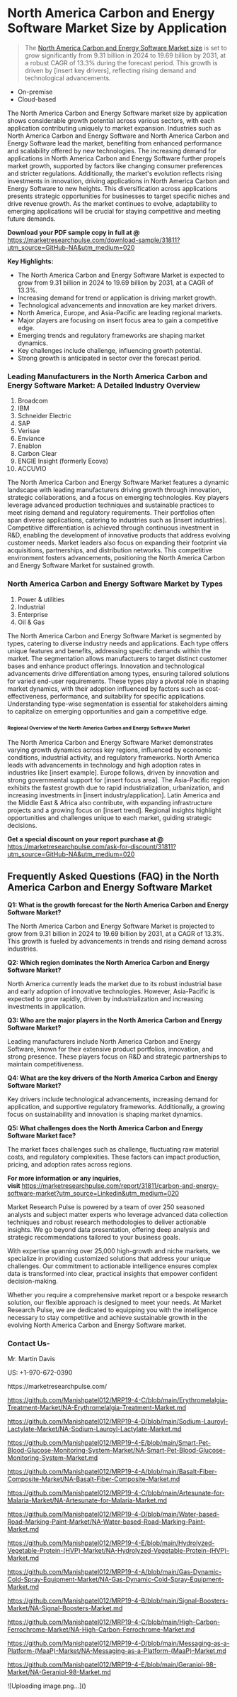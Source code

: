 <h1>North America Carbon and Energy Software Market&nbsp;Size by Application</h1><blockquote><p>The <a href="https://marketresearchpulse.com/download-sample/31811?utm_source=GitHub-NA&amp;utm_medium=020">North America Carbon and Energy Software Market size</a> is set to grow significantly from 9.31 billion in 2024 to 19.69 billion by 2031, at a robust CAGR of 13.3% during the forecast period. This growth is driven by [insert key drivers], reflecting rising demand and technological advancements.</p></blockquote><ul><li>On-premise <li> Cloud-based</li></ul><p>The North America Carbon and Energy Software market size by application shows considerable growth potential across various sectors, with each application contributing uniquely to market expansion. Industries such as North America Carbon and Energy Software and North America Carbon and Energy Software lead the market, benefiting from enhanced performance and scalability offered by new technologies. The increasing demand for applications in North America Carbon and Energy Software further propels market growth, supported by factors like changing consumer preferences and stricter regulations. Additionally, the market's evolution reflects rising investments in innovation, driving applications in North America Carbon and Energy Software to new heights. This diversification across applications presents strategic opportunities for businesses to target specific niches and drive revenue growth. As the market continues to evolve, adaptability to emerging applications will be crucial for staying competitive and meeting future demands.</p><p><strong>Download your PDF sample copy in full at @ </strong><a href="https://marketresearchpulse.com/download-sample/31811?utm_source=GitHub-NA&amp;utm_medium=020">https://marketresearchpulse.com/download-sample/31811?utm_source=GitHub-NA&amp;utm_medium=020</a></p><p><strong>Key Highlights: </strong></p><ul><li>The North America Carbon and Energy Software Market is expected to grow from 9.31 billion in 2024 to 19.69 billion by 2031, at a CAGR of 13.3%.</li><li>Increasing demand for trend or application is driving market growth.</li><li>Technological advancements and innovation are key market drivers.</li><li>North America, Europe, and Asia-Pacific are leading regional markets.</li><li>Major players are focusing on insert focus area to gain a competitive edge.</li><li>Emerging trends and regulatory frameworks are shaping market dynamics.</li><li>Key challenges include challenge, influencing growth potential.</li><li>Strong growth is anticipated in sector over the forecast period.</li></ul><h3>Leading Manufacturers in the North America Carbon and Energy Software Market: A Detailed Industry Overview</h3><ol><li>Broadcom</li><li>IBM</li><li>Schneider Electric</li><li>SAP</li><li>Verisae</li><li>Enviance</li><li>Enablon</li><li>Carbon Clear</li><li>ENGIE Insight (formerly Ecova)</li><li>ACCUVIO</li></ol><div class="flex max-w-full flex-col flex-grow"><div class="min-h-8 text-message flex w-full flex-col items-end gap-2 whitespace-normal break-words [.text-message+&amp;]:mt-5" dir="auto" data-message-author-role="assistant" data-message-id="fd8432e4-4910-450d-b182-61b7bfb0a01f" data-message-model-slug="gpt-4o"><div class="flex w-full flex-col gap-1 empty:hidden first:pt-[3px]"><div class="markdown prose w-full break-words dark:prose-invert light"><p>The North America Carbon and Energy Software Market features a dynamic landscape with leading manufacturers driving growth through innovation, strategic collaborations, and a focus on emerging technologies. Key players leverage advanced production techniques and sustainable practices to meet rising demand and regulatory requirements. Their portfolios often span diverse applications, catering to industries such as [insert industries]. Competitive differentiation is achieved through continuous investment in R&amp;D, enabling the development of innovative products that address evolving customer needs. Market leaders also focus on expanding their footprint via acquisitions, partnerships, and distribution networks. This competitive environment fosters advancements, positioning the North America Carbon and Energy Software Market for sustained growth.</p></div></div></div></div><h3>North America Carbon and Energy Software Market by Types</h3><ol><li>Power & utilities <li> Industrial <li> Enterprise <li> Oil & Gas</li></ol><div class="flex max-w-full flex-col flex-grow"><div class="min-h-8 text-message flex w-full flex-col items-end gap-2 whitespace-normal break-words [.text-message+&amp;]:mt-5" dir="auto" data-message-author-role="assistant" data-message-id="084470be-0bb7-4664-bddf-5156b4f41249" data-message-model-slug="gpt-4o-mini"><div class="flex w-full flex-col gap-1 empty:hidden first:pt-[3px]"><div class="markdown prose w-full break-words dark:prose-invert light"><p>The North America Carbon and Energy Software Market is segmented by types, catering to diverse industry needs and applications. Each type offers unique features and benefits, addressing specific demands within the market. The segmentation allows manufacturers to target distinct customer bases and enhance product offerings. Innovation and technological advancements drive differentiation among types, ensuring tailored solutions for varied end-user requirements. These types play a pivotal role in shaping market dynamics, with their adoption influenced by factors such as cost-effectiveness, performance, and suitability for specific applications. Understanding type-wise segmentation is essential for stakeholders aiming to capitalize on emerging opportunities and gain a competitive edge.</p></div></div></div></div><h3><span style="font-size: 11px;">Regional Overview of the North America Carbon and Energy Software Market</span></h3><div class="flex max-w-full flex-col flex-grow"><div class="min-h-8 text-message flex w-full flex-col items-end gap-2 whitespace-normal break-words [.text-message+&amp;]:mt-5" dir="auto" data-message-author-role="assistant" data-message-id="e9038762-ce64-4e30-91c9-9bd413514231" data-message-model-slug="gpt-4o-mini"><div class="flex w-full flex-col gap-1 empty:hidden first:pt-[3px]"><div class="markdown prose w-full break-words dark:prose-invert light"><p>The North America Carbon and Energy Software Market demonstrates varying growth dynamics across key regions, influenced by economic conditions, industrial activity, and regulatory frameworks. North America leads with advancements in technology and high adoption rates in industries like [insert example]. Europe follows, driven by innovation and strong governmental support for [insert focus area]. The Asia-Pacific region exhibits the fastest growth due to rapid industrialization, urbanization, and increasing investments in [insert industry/application]. Latin America and the Middle East &amp; Africa also contribute, with expanding infrastructure projects and a growing focus on [insert trend]. Regional insights highlight opportunities and challenges unique to each market, guiding strategic decisions.</p></div></div></div></div><p><strong>Get a special discount on your report purchase at @ </strong><a href="https://marketresearchpulse.com/ask-for-discount/31811?utm_source=GitHub-NA&amp;utm_medium=020">https://marketresearchpulse.com/ask-for-discount/31811?utm_source=GitHub-NA&amp;utm_medium=020</a></p><h2>Frequently Asked Questions (FAQ) in the North America Carbon and Energy Software Market</h2><p><strong>Q1: What is the growth forecast for the North America Carbon and Energy Software Market?</strong></p><p>The North America Carbon and Energy Software Market is projected to grow from 9.31 billion in 2024 to 19.69 billion by 2031, at a CAGR of 13.3%. This growth is fueled by advancements in trends and rising demand across industries.</p><p><strong>Q2: Which region dominates the North America Carbon and Energy Software Market?</strong></p><p>North America currently leads the market due to its robust industrial base and early adoption of innovative technologies. However, Asia-Pacific is expected to grow rapidly, driven by industrialization and increasing investments in application.</p><p><strong>Q3: Who are the major players in the North America Carbon and Energy Software Market?</strong></p><p>Leading manufacturers include North America Carbon and Energy Software, known for their extensive product portfolios, innovation, and strong presence. These players focus on R&amp;D and strategic partnerships to maintain competitiveness.</p><p><strong>Q4: What are the key drivers of the North America Carbon and Energy Software Market?</strong></p><p>Key drivers include technological advancements, increasing demand for application, and supportive regulatory frameworks. Additionally, a growing focus on sustainability and innovation is shaping market dynamics.</p><p><strong>Q5: What challenges does the North America Carbon and Energy Software Market face?</strong></p><p>The market faces challenges such as challenge, fluctuating raw material costs, and regulatory complexities. These factors can impact production, pricing, and adoption rates across regions.</p><p><strong>For more information or any inquiries, visit&nbsp;</strong><a href="https://marketresearchpulse.com/report/31811/carbon-and-energy-software-market?utm_source=Linkedin&utm_medium=020">https://marketresearchpulse.com/report/31811/carbon-and-energy-software-market?utm_source=Linkedin&utm_medium=020</a></p><p>Market Research Pulse is powered by a team of over 250 seasoned analysts and subject matter experts who leverage advanced data collection techniques and robust research methodologies to deliver actionable insights. We go beyond data presentation, offering deep analysis and strategic recommendations tailored to your business goals.</p><p>With expertise spanning over 25,000 high-growth and niche markets, we specialize in providing customized solutions that address your unique challenges. Our commitment to actionable intelligence ensures complex data is transformed into clear, practical insights that empower confident decision-making.</p><p>Whether you require a comprehensive market report or a bespoke research solution, our flexible approach is designed to meet your needs. At Market Research Pulse, we are dedicated to equipping you with the intelligence necessary to stay competitive and achieve sustainable growth in the evolving North America Carbon and Energy Software market.</p><h3><strong>Contact Us-</strong></h3><p>Mr. Martin Davis</p><p>US: +1-970-672-0390</p><p>https://marketresearchpulse.com/</p><p><a href="https://github.com/Manishpatel012/MRP19-4-C/blob/main/Erythromelalgia-Treatment-Market/NA-Erythromelalgia-Treatment-Market.md">https://github.com/Manishpatel012/MRP19-4-C/blob/main/Erythromelalgia-Treatment-Market/NA-Erythromelalgia-Treatment-Market.md</a></p><p><a href="https://github.com/Manishpatel012/MRP19-4-D/blob/main/Sodium-Lauroyl-Lactylate-Market/NA-Sodium-Lauroyl-Lactylate-Market.md">https://github.com/Manishpatel012/MRP19-4-D/blob/main/Sodium-Lauroyl-Lactylate-Market/NA-Sodium-Lauroyl-Lactylate-Market.md</a></p><p><a href="https://github.com/Manishpatel012/MRP19-4-E/blob/main/Smart-Pet-Blood-Glucose-Monitoring-System-Market/NA-Smart-Pet-Blood-Glucose-Monitoring-System-Market.md">https://github.com/Manishpatel012/MRP19-4-E/blob/main/Smart-Pet-Blood-Glucose-Monitoring-System-Market/NA-Smart-Pet-Blood-Glucose-Monitoring-System-Market.md</a></p><p><a href="https://github.com/Manishpatel012/MRP19-4-A/blob/main/Basalt-Fiber-Composite-Market/NA-Basalt-Fiber-Composite-Market.md">https://github.com/Manishpatel012/MRP19-4-A/blob/main/Basalt-Fiber-Composite-Market/NA-Basalt-Fiber-Composite-Market.md</a></p><p><a href="https://github.com/Manishpatel012/MRP19-4-C/blob/main/Artesunate-for-Malaria-Market/NA-Artesunate-for-Malaria-Market.md">https://github.com/Manishpatel012/MRP19-4-C/blob/main/Artesunate-for-Malaria-Market/NA-Artesunate-for-Malaria-Market.md</a></p><p><a href="https://github.com/Manishpatel012/MRP19-4-D/blob/main/Water-based-Road-Marking-Paint-Market/NA-Water-based-Road-Marking-Paint-Market.md">https://github.com/Manishpatel012/MRP19-4-D/blob/main/Water-based-Road-Marking-Paint-Market/NA-Water-based-Road-Marking-Paint-Market.md</a></p><p><a href="https://github.com/Manishpatel012/MRP19-4-E/blob/main/Hydrolyzed-Vegetable-Protein-(HVP)-Market/NA-Hydrolyzed-Vegetable-Protein-(HVP)-Market.md">https://github.com/Manishpatel012/MRP19-4-E/blob/main/Hydrolyzed-Vegetable-Protein-(HVP)-Market/NA-Hydrolyzed-Vegetable-Protein-(HVP)-Market.md</a></p><p><a href="https://github.com/Manishpatel012/MRP19-4-A/blob/main/Gas-Dynamic-Cold-Spray-Equipment-Market/NA-Gas-Dynamic-Cold-Spray-Equipment-Market.md">https://github.com/Manishpatel012/MRP19-4-A/blob/main/Gas-Dynamic-Cold-Spray-Equipment-Market/NA-Gas-Dynamic-Cold-Spray-Equipment-Market.md</a></p><p><a href="https://github.com/Manishpatel012/MRP19-4-B/blob/main/Signal-Boosters-Market/NA-Signal-Boosters-Market.md">https://github.com/Manishpatel012/MRP19-4-B/blob/main/Signal-Boosters-Market/NA-Signal-Boosters-Market.md</a></p><p><a href="https://github.com/Manishpatel012/MRP19-4-C/blob/main/High-Carbon-Ferrochrome-Market/NA-High-Carbon-Ferrochrome-Market.md">https://github.com/Manishpatel012/MRP19-4-C/blob/main/High-Carbon-Ferrochrome-Market/NA-High-Carbon-Ferrochrome-Market.md</a></p><p><a href="https://github.com/Manishpatel012/MRP19-4-D/blob/main/Messaging-as-a-Platform-(MaaP)-Market/NA-Messaging-as-a-Platform-(MaaP)-Market.md">https://github.com/Manishpatel012/MRP19-4-D/blob/main/Messaging-as-a-Platform-(MaaP)-Market/NA-Messaging-as-a-Platform-(MaaP)-Market.md</a></p><p><a href="https://github.com/Manishpatel012/MRP19-4-E/blob/main/Geraniol-98-Market/NA-Geraniol-98-Market.md">https://github.com/Manishpatel012/MRP19-4-E/blob/main/Geraniol-98-Market/NA-Geraniol-98-Market.md</a></p>
![Uploading image.png…]()
